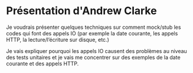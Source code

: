 # Présentation d'Andrew Clarke

Je voudrais présenter quelques techniques sur comment mock/stub les codes qui font des appels IO (par exemple la date courante, les appels HTTP, la lecture/l’écriture sur disque, etc.)

Je vais expliquer pourquoi les appels IO causent des problèmes au niveau des tests unitaires et je vais me concentrer sur des exemples de la date courante et des appels HTTP.
